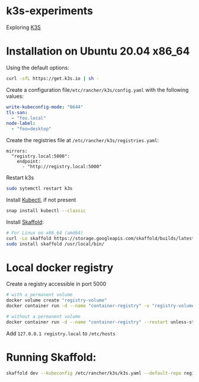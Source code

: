 # k3s-experiments

Exploring [K3S](https://k3s.io/)

# Installation on Ubuntu 20.04 x86_64

Using the default options:

```bash
curl -sfL https://get.k3s.io | sh -
```

Create a configuration file`/etc/rancher/k3s/config.yaml` with the following values:

```yaml
write-kubeconfig-mode: "0644"
tls-san:
  - "foo.local"
node-label:
  - "foo=desktop"
```

Create the registries file at `/etc/rancher/k3s/registries.yaml`:

```
mirrors:
  "registry.local:5000":
    endpoint:
      - "http://registry.local:5000"
```

Restart k3s

```bash
sudo sytemctl restart k3s
```

Install [Kubectl](https://kubernetes.io/docs/tasks/tools/install-kubectl-linux/), if not present

```bash
snap install kubectl --classic
```

Install [Skaffold](https://skaffold.dev/docs/install/):

```bash
# For Linux on x86_64 (amd64)
curl -Lo skaffold https://storage.googleapis.com/skaffold/builds/latest/skaffold-linux-amd64 && \
sudo install skaffold /usr/local/bin/
```

# Local docker registry

Create a registry accessible in port 5000

```bash
# with a permanent volume
docker volume create "registry-volume"
docker container run -d --name "container-registry" -v "registry-volume":/var/lib/registry --restart unless-stopped -p 5000:5000 registry:2

# without a permanent volume
docker container run -d --name "container-registry" --restart unless-stopped -p 5000:5000 registry:2
```

Add `127.0.0.1 registry.local` to `/etc/hosts`


# Running Skaffold:

```bash
skaffold dev --kubeconfig /etc/rancher/k3s/k3s.yaml --default-repo registry.local:5000
```
